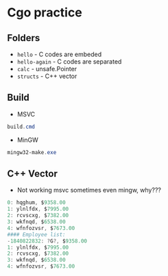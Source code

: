 # Cgo practice

## Folders
* `hello` - C codes are embeded
* `hello-again` - C codes are separated
* `calc` - unsafe.Pointer
* `structs` - C++ vector

## Build
* MSVC
```powershell
build.cmd
```
* MinGW
```powershell
mingw32-make.exe
```

## C++ Vector
* Not working msvc sometimes even mingw, why???
```powershell
0: hqghum, $9358.00
1: ylnlfdx, $7995.00
2: rcvscxg, $7382.00
3: wkfnqd, $6538.00
4: wfnfozvsr, $7673.00
#### Employee list:
-1840822832: ?G?, $9358.00
1: ylnlfdx, $7995.00
2: rcvscxg, $7382.00
3: wkfnqd, $6538.00
4: wfnfozvsr, $7673.00
```
